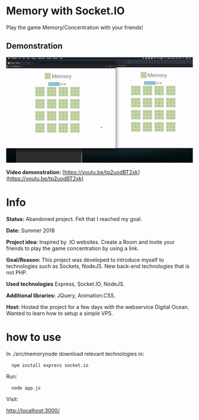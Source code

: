 # Memory with Socket.IO 

Play the game Memory/Concentration with your friends!

## Demonstration
![project demonstration](img/memory.gif)

**Video demonstration:** [https://youtu.be/tp2uodBT2xk](https://youtu.be/tp2uodBT2xk)

# Info

**Status:** Abandoned project. Felt that I reached my goal.

**Date:** Summer 2018

**Project idea:** Inspired by .IO websites. Create a Room and invite your friends to play the game concentration by using a link.

**Goal/Reason:** This project was developed to introduce myself to technologies such as Sockets, NodeJS. New back-end technologies that is not PHP.

**Used technologies** Express, Socket.IO, NodeJS.

**Additional libraries:** JQuery, Animation.CSS.

**Host:** Hosted the project for a few days with the webservice Digital Ocean. Wanted to learn how to setup a simple VPS.


# how to use

In ./src/memorynode download relevant technologies in:
```
  npm install express socket.io
```
Run:
```
  node app.js
```
Visit:

[http://localhost:3000/](http://localhost:3000/)

